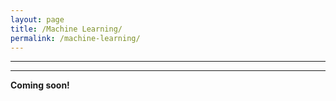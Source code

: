 ```yaml
---
layout: page
title: /Machine Learning/
permalink: /machine-learning/
---
```

___
___
**Coming soon!**
